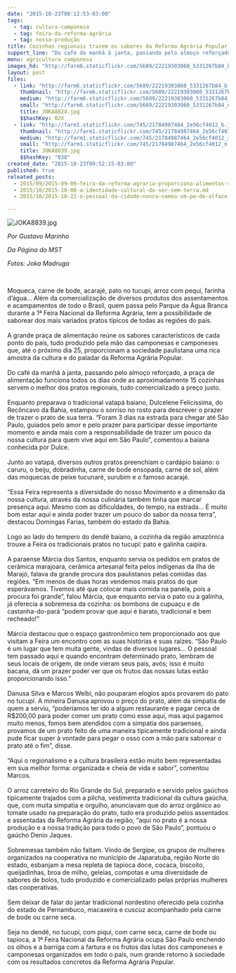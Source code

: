 ```yaml
---
date: "2015-10-23T08:12:53-03:00"
tags:
  - tag: cultura-camponesa
  - tag: feira-da-reforma-agrária
  - tag: nossa-produção
title: Cozinhas regionais trazem os sabores da Reforma Agrária Popular ao Parque Água Branca
support_line: "Do café da manhã à janta, passando pelo almoço reforçado, a praça de alimentação funciona todos os dias onde as aproximadamente 15 cozinhas servem o melhor dos pratos regionais, tudo comercializado a preço justo."
menu: agricultura camponesa
images_hd: "http://farm6.staticflickr.com/5689/22219303060_5331267b84_b.jpg"
layout: post
files:
  - link: "http://farm6.staticflickr.com/5689/22219303060_5331267b84_b.jpg"
    thumbnail: "http://farm6.staticflickr.com/5689/22219303060_5331267b84_t.jpg"
    medium: "http://farm6.staticflickr.com/5689/22219303060_5331267b84_z.jpg"
    small: "http://farm6.staticflickr.com/5689/22219303060_5331267b84_n.jpg"
    title: JOKA8824.jpg
    $$hashKey: 02X
  - link: "http://farm1.staticflickr.com/745/21784987464_2e56cf4012_b.jpg"
    thumbnail: "http://farm1.staticflickr.com/745/21784987464_2e56cf4012_t.jpg"
    medium: "http://farm1.staticflickr.com/745/21784987464_2e56cf4012_z.jpg"
    small: "http://farm1.staticflickr.com/745/21784987464_2e56cf4012_n.jpg"
    title: JOKA8839.jpg
    $$hashKey: "030"
created_date: "2015-10-23T09:52:15-03:00"
published: true
releated_posts:
  - 2015/09/2015-09-09-feira-da-reforma-agraria-proporciona-alimentos-saudaveis-a-populacao-de-aracaju.md
  - 2015/10/2015-10-08-a-identidade-cultural-do-ser-sem-terra.md
  - 2015/10/2015-10-22-o-pessoal-da-cidade-nunca-comeu-um-pe-de-alface-com-gosto-de-alface.md

---
```

<p><img alt="JOKA8839.jpg" src="http://farm1.staticflickr.com/745/21784987464_2e56cf4012_b.jpg" /></p>

<p><em>Por Gustavo Marinho</em></p>

<p><em>Da P&aacute;gina do MST</em></p>

<p><em>Fotos: Joka Madruga</em></p>

<p>&nbsp;</p>

<p>Moqueca, carne de bode, acaraj&eacute;, pato no tucupi, arroz com pequi, farinha d&rsquo;&aacute;gua... Al&eacute;m da comercializa&ccedil;&atilde;o de diversos produtos dos assentamentos e acampamentos de todo o Brasil, quem passa pelo Parque da &Aacute;gua Branca durante a 1&ordf; Feira Nacional da Reforma Agr&aacute;ria, tem a possibilidade de saborear dos mais variados pratos t&iacute;picos de todas as regi&otilde;es do pa&iacute;s.<br />
<br />
A grande pra&ccedil;a de alimenta&ccedil;&atilde;o re&uacute;ne os sabores caracter&iacute;sticos de cada ponto do pa&iacute;s, tudo produzido pela m&atilde;o das camponesas e camponeses que, at&eacute; o pr&oacute;ximo dia 25, proporcionam a sociedade paulistana uma rica amostra da cultura e do paladar da Reforma Agr&aacute;ria Popular.<br />
<br />
Do caf&eacute; da manh&atilde; &agrave; janta, passando pelo almo&ccedil;o refor&ccedil;ado, a pra&ccedil;a de alimenta&ccedil;&atilde;o funciona todos os dias onde as aproximadamente 15 cozinhas servem o melhor dos pratos regionais, tudo comercializado a pre&ccedil;o justo.<br />
<br />
Enquanto preparava o tradicional vatap&aacute; baiano, Dulcelene Felic&iacute;ssima, do Rec&ocirc;ncavo da Bahia, estampou o sorriso no rosto para descrever o prazer de trazer o prato de sua terra. &ldquo;Foram 3 dias na estrada para chegar at&eacute; S&atilde;o Paulo, guiados pelo amor e pelo prazer para participar desse importante momento e ainda mais com a responsabilidade de trazer um pouco da nossa cultura para quem vive aqui em S&atilde;o Paulo&rdquo;, comentou a baiana conhecida por Dulce.<br />
<br />
Junto ao vatap&aacute;, diversos outros pratos preenchiam o card&aacute;pio baiano: o caruru, o beiju, dobradinha, carne de bode ensopada, carne de sol, al&eacute;m das moquecas de peixe tucunar&eacute;, surubim e o famoso acaraj&eacute;.<br />
<br />
&ldquo;Essa Feira representa a diversidade do nosso Movimento e a dimens&atilde;o da nossa cultura, atrav&eacute;s da nossa culin&aacute;ria tamb&eacute;m tinha que marcar presen&ccedil;a aqui. Mesmo com as dificuldades, do tempo, na estrada... &Eacute; muito bom estar aqui e ainda poder trazer um pouco do sabor da nossa terra&rdquo;, destacou Domingas Farias, tamb&eacute;m do estado da Bahia.<br />
<br />
Logo ao lado do tempero do dend&ecirc; baiano, a cozinha da regi&atilde;o amaz&ocirc;nica trouxe a Feira os tradicionais pratos no tucup&iacute;: pato e galinha caipira.<br />
<br />
A paraense M&aacute;rcia dos Santos, enquanto servia os pedidos em pratos de cer&acirc;mica marajoara, cer&acirc;mica artesanal feita pelos ind&iacute;genas da ilha de Maraj&oacute;, falava da grande procura dos paulistanos pelas comidas das regi&otilde;es. &ldquo;Em menos de duas horas vendemos mais pratos do que esper&aacute;vamos. Tivemos at&eacute; que colocar mais comida na panela, pois a procura foi grande&rdquo;, falou M&aacute;rcia, que enquanto servia o pato ou a galinha, j&aacute; oferecia a sobremesa da cozinha: os bombons de cupua&ccedil;u e de castanha-do-par&aacute; &ldquo;podem provar que aqui &eacute; barato, tradicional e bem recheado!&rdquo;<br />
<br />
M&aacute;rcia destacou que o espa&ccedil;o gastron&ocirc;mico tem proporcionado aos que visitam a Feira um encontro com as suas hist&oacute;rias e suas ra&iacute;zes. &ldquo;S&atilde;o Paulo &eacute; um lugar que tem muita gente, vindas de diversos lugares... O pessoal tem passado aqui e quando encontram determinado prato, lembram de seus locais de origem, de onde vieram seus pais, av&oacute;s; isso &eacute; muito bacana, d&aacute; um prazer poder ver que os frutos das nossas lutas est&atilde;o proporcionando isso.&rdquo;<br />
<br />
Danusa Silva e Marcos Welbi, n&atilde;o pouparam elogios ap&oacute;s provarem do pato no tucup&iacute;. A mineira Danusa aprovou o pre&ccedil;o do prato, al&eacute;m da simpatia de quem a serviu, &ldquo;poder&iacute;amos ter ido a algum restaurante e pagar cerca de R$200,00 para poder comer um prato como esse aqui, mas aqui pagamos muito menos, fomos bem atendidos com a simpatia dos paraenses, provamos de um prato feito de uma maneira tipicamente tradicional e ainda pude ficar super &agrave; vontade para pegar o osso com a m&atilde;o para saborear o prato at&eacute; o fim&rdquo;, disse.<br />
<br />
&ldquo;Aqui o regionalismo e a cultura brasileira est&atilde;o muito bem representadas em sua melhor forma: organizada e cheia de vida e sabor&rdquo;, comentou Marcos.<br />
<br />
O arroz carreteiro do Rio Grande do Sul, preparado e servido pelos ga&uacute;chos tipicamente trajados com a pilcha, vestimenta tradicional da cultura ga&uacute;cha, que, com muita simpatia e orgulho, anunciavam que do arroz org&acirc;nico ao tomate usado na prepara&ccedil;&atilde;o do prato, tudo era produzido pelos assentados e assentadas da Reforma Agr&aacute;ria da regi&atilde;o, &ldquo;aqui no prato &eacute; a nossa produ&ccedil;&atilde;o e a nossa tradi&ccedil;&atilde;o para todo o povo de S&atilde;o Paulo&rdquo;, pontuou o ga&uacute;cho Denio Jaques.<br />
<br />
Sobremesas tamb&eacute;m n&atilde;o faltam. Vindo de Sergipe, os grupos de mulheres organizados na cooperativa no munic&iacute;pio de Japaratuba, regi&atilde;o Norte do estado, esbanjam a mesa repleta de tapioca doce, cocaca, biscoito, queijadinhas, broa de milho, geleias, compotas e uma diversidade de sabores de bolos, tudo produzido e comercializado pelas pr&oacute;prias mulheres das cooperativas.<br />
<br />
Sem deixar de falar do jantar tradicional nordestino oferecido pela cozinha do estado de Pernambuco, macaxeira e cuscuz acompanhado pela carne de bode ou carne seca.<br />
<br />
Seja no dend&ecirc;, no tucupi, com piqui, com carne seca, carne de bode ou tapioca, a 1&ordf; Feira Nacional da Reforma Agr&aacute;ria ocupa S&atilde;o Paulo enchendo os olhos e a barriga com a fartura e os frutos das lutas dos camponeses e camponesas organizados em todo o pa&iacute;s, num grande retorno &agrave; sociedade com os resultados concretos da Reforma Agr&aacute;ria Popular.</p>
